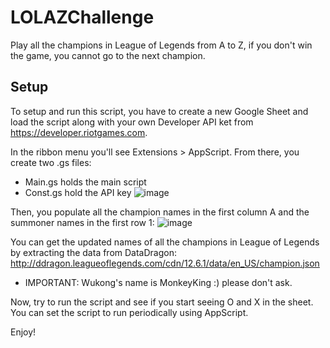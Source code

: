 # LOLAZChallenge
Play all the champions in League of Legends from A to Z, if you don't win the game, you cannot go to the next champion.

## Setup
To setup and run this script, you have to create a new Google Sheet and load the script along with your own Developer API ket from https://developer.riotgames.com.

In the ribbon menu you'll see Extensions > AppScript. From there, you create two .gs files:

- Main.gs holds the main script
- Const.gs hold the API key
![image](https://user-images.githubusercontent.com/8297398/224480621-6286c106-b086-47cf-bcda-02840bd06a0e.png)

Then, you populate all the champion names in the first column A and the summoner names in the first row 1:
![image](https://user-images.githubusercontent.com/8297398/224481369-66767779-16b6-412d-8531-4ec0961e2909.png)

You can get the updated names of all the champions in League of Legends by extracting the data from DataDragon: http://ddragon.leagueoflegends.com/cdn/12.6.1/data/en_US/champion.json

* IMPORTANT: Wukong's name is MonkeyKing :) please don't ask.

Now, try to run the script and see if you start seeing O and X in the sheet. You can set the script to run periodically using AppScript.

Enjoy!
